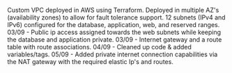 Custom VPC deployed in AWS using Terraform.
Deployed in multiple AZ's (availability zones) to allow for fault tolerance support.
12 subnets (IPv4 and IPv6) configured for the database, application, web, and reserved ranges.
03/09 - Public ip access assigned towards the web subnets while keeping the database and application private.
03/09 - Internet gateway and a route table with route associations. 
04/09 - Cleaned up code & added variables/tags.
05/09 - Added private internet connection capabilities via the NAT gateway with the required elastic Ip's and routes.